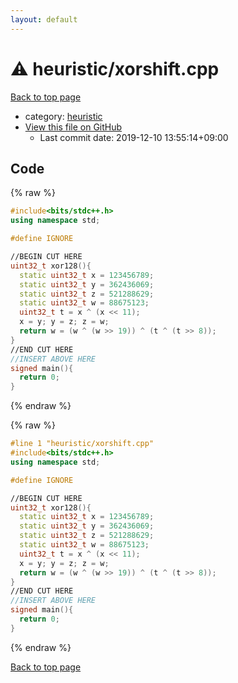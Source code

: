 ```yaml
---
layout: default
---
```


<!-- mathjax config similar to math.stackexchange -->
<script type="text/javascript" async
  src="https://cdnjs.cloudflare.com/ajax/libs/mathjax/2.7.5/MathJax.js?config=TeX-MML-AM_CHTML">
</script>
<script type="text/x-mathjax-config">
  MathJax.Hub.Config({
    TeX: { equationNumbers: { autoNumber: "AMS" }},
    tex2jax: {
      inlineMath: [ ['$','$'] ],
      processEscapes: true
    },
    "HTML-CSS": { matchFontHeight: false },
    displayAlign: "left",
    displayIndent: "2em"
  });
</script>

<script type="text/javascript" src="https://cdnjs.cloudflare.com/ajax/libs/jquery/3.4.1/jquery.min.js"></script>
<script src="https://cdn.jsdelivr.net/npm/jquery-balloon-js@1.1.2/jquery.balloon.min.js" integrity="sha256-ZEYs9VrgAeNuPvs15E39OsyOJaIkXEEt10fzxJ20+2I=" crossorigin="anonymous"></script>
<script type="text/javascript" src="../../assets/js/copy-button.js"></script>
<link rel="stylesheet" href="../../assets/css/copy-button.css" />


# :warning: heuristic/xorshift.cpp

<a href="../../index.html">Back to top page</a>

* category: <a href="../../index.html#4163cf922db5cac4b933c8e333ba09ef">heuristic</a>
* <a href="{{ site.github.repository_url }}/blob/master/heuristic/xorshift.cpp">View this file on GitHub</a>
    - Last commit date: 2019-12-10 13:55:14+09:00




## Code

<a id="unbundled"></a>
{% raw %}
```cpp
#include<bits/stdc++.h>
using namespace std;

#define IGNORE

//BEGIN CUT HERE
uint32_t xor128(){
  static uint32_t x = 123456789;
  static uint32_t y = 362436069;
  static uint32_t z = 521288629;
  static uint32_t w = 88675123;
  uint32_t t = x ^ (x << 11);
  x = y; y = z; z = w;
  return w = (w ^ (w >> 19)) ^ (t ^ (t >> 8));
}
//END CUT HERE
//INSERT ABOVE HERE
signed main(){
  return 0;
}

```
{% endraw %}

<a id="bundled"></a>
{% raw %}
```cpp
#line 1 "heuristic/xorshift.cpp"
#include<bits/stdc++.h>
using namespace std;

#define IGNORE

//BEGIN CUT HERE
uint32_t xor128(){
  static uint32_t x = 123456789;
  static uint32_t y = 362436069;
  static uint32_t z = 521288629;
  static uint32_t w = 88675123;
  uint32_t t = x ^ (x << 11);
  x = y; y = z; z = w;
  return w = (w ^ (w >> 19)) ^ (t ^ (t >> 8));
}
//END CUT HERE
//INSERT ABOVE HERE
signed main(){
  return 0;
}

```
{% endraw %}

<a href="../../index.html">Back to top page</a>

